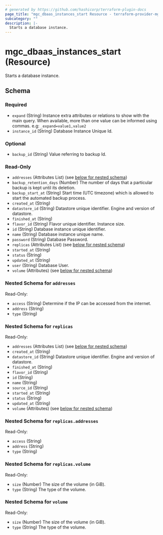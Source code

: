 ```yaml
---
# generated by https://github.com/hashicorp/terraform-plugin-docs
page_title: "mgc_dbaas_instances_start Resource - terraform-provider-mgc"
subcategory: ""
description: |-
  Starts a database instance.
---
```


# mgc_dbaas_instances_start (Resource)

Starts a database instance.



<!-- schema generated by tfplugindocs -->
## Schema

### Required

- `expand` (String) Instance extra attributes or relations to show with the main query. When available, more than one value can be informed using commas. e.g: `_expand=value1,value2`
- `instance_id` (String) Database Instance Unique Id.

### Optional

- `backup_id` (String) Value referring to backup Id.

### Read-Only

- `addresses` (Attributes List) (see [below for nested schema](#nestedatt--addresses))
- `backup_retention_days` (Number) The number of days that a particular backup is kept until its deletion.
- `backup_start_at` (String) Start time (UTC timezone) which is allowed to start the automated backup process.
- `created_at` (String)
- `datastore_id` (String) Datastore unique identifier. Engine and version of datastore.
- `finished_at` (String)
- `flavor_id` (String) Flavor unique identifier. Instance size.
- `id` (String) Database instance unique identifier.
- `name` (String) Database instance unique name.
- `password` (String) Database Password.
- `replicas` (Attributes List) (see [below for nested schema](#nestedatt--replicas))
- `started_at` (String)
- `status` (String)
- `updated_at` (String)
- `user` (String) Database User.
- `volume` (Attributes) (see [below for nested schema](#nestedatt--volume))

<a id="nestedatt--addresses"></a>
### Nested Schema for `addresses`

Read-Only:

- `access` (String) Determine if the IP can be accessed from the internet.
- `address` (String)
- `type` (String)


<a id="nestedatt--replicas"></a>
### Nested Schema for `replicas`

Read-Only:

- `addresses` (Attributes List) (see [below for nested schema](#nestedatt--replicas--addresses))
- `created_at` (String)
- `datastore_id` (String) Datastore unique identifier. Engine and version of datastore.
- `finished_at` (String)
- `flavor_id` (String)
- `id` (String)
- `name` (String)
- `source_id` (String)
- `started_at` (String)
- `status` (String)
- `updated_at` (String)
- `volume` (Attributes) (see [below for nested schema](#nestedatt--replicas--volume))

<a id="nestedatt--replicas--addresses"></a>
### Nested Schema for `replicas.addresses`

Read-Only:

- `access` (String)
- `address` (String)
- `type` (String)


<a id="nestedatt--replicas--volume"></a>
### Nested Schema for `replicas.volume`

Read-Only:

- `size` (Number) The size of the volume (in GiB).
- `type` (String) The type of the volume.



<a id="nestedatt--volume"></a>
### Nested Schema for `volume`

Read-Only:

- `size` (Number) The size of the volume (in GiB).
- `type` (String) The type of the volume.

